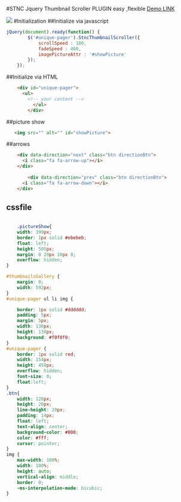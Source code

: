 
#STNC Jquery Thumbnail Scroller PLUGIN
easy ,flexible 
<a href="https://f438e8fe75e497c0d062821c0cb1bd93c16ac63c.googledrive.com/host/0B_0lzatfBXIlV2MtVTNwZ0QySTQ/">Demo LINK </a>

<a href="https://f438e8fe75e497c0d062821c0cb1bd93c16ac63c.googledrive.com/host/0B_0lzatfBXIlV2MtVTNwZ0QySTQ/"><img src="https://github.com/stnc/jquery-thumbnail-scroller/blob/master/picture.png?raw=true"></a>
#Initialization
##Initialize via javascript
```javascript
jQuery(document).ready(function() {
		$('#unique-pager').StncThumbnailScroller({
			scrollSpeed : 100,
			fadeSpeed : 400,
			imagePictureAttr : '#showPicture'
		});
	});
  ```	
##Initialize via HTML
```html
    <div id="unique-pager">
      <ul>
        <!-- your content -->
          </ul>
		</div>	
 ```			
##picture show 
```html
   <img src="" alt="" id="showPicture">
```	

##arrows 

```html
    <div data-direction="next" class="btn directionBtn">
      <i class="fa fa-arrow-up"></i>
    </div>
    
        <div data-direction="prev" class="btn directionBtn">
      <i class="fa fa-arrow-down"></i>
    </div>		
```  
## cssfile  
```css
    
    .pictureShow{
    width: 399px;
    border: 1px solid #ebebeb;
    float: left;
    height: 505px;
    margin: 0 20px 10px 0;
    overflow: hidden;
}  

#thumbnailsGallery {
    margin: 0;
    width: 592px;
}
#unique-pager ul li img {

    border: 1px solid #dddddd;
    padding: 5px;
    margin: 5px;
    width: 130px;
    height: 130px;
    background: #f0f0f0;
}
#unique-pager {
    border: 1px solid red;
    width: 154px;
    height: 458px;
    overflow: hidden;
    font-size: 0;
    float:left;
}
.btn{
    width: 128px;
    height: 20px;
    line-height: 20px;
    padding: 14px;
    float: left;
    text-align: center;
    background-color: #000;
    color: #fff;
    cursor: pointer;
}
img {
    max-width: 100%;
    width: 100%;
    height: auto;
    vertical-align: middle;
    border: 0;
    -ms-interpolation-mode: bicubic;
}
